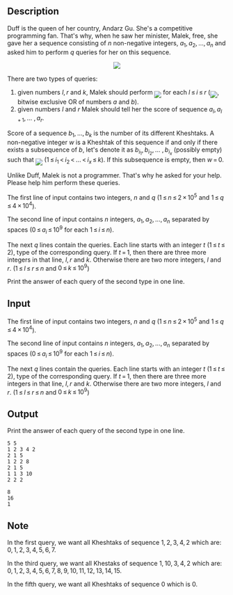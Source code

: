 ## Description

<div><p>Duff is the queen of her country, Andarz Gu. She's a competitive programming fan. That's why, when he saw her minister, Malek, free, she gave her a sequence consisting of <span class="tex-span"><i>n</i></span> non-negative integers, <span class="tex-span"><i>a</i><sub class="lower-index">1</sub>, <i>a</i><sub class="lower-index">2</sub>, ..., <i>a</i><sub class="lower-index"><i>n</i></sub></span> and asked him to perform <span class="tex-span"><i>q</i></span> queries for her on this sequence.</p><center> <img class="tex-graphics" src="file://qpuqu4al.png" style="max-width: 100.0%;max-height: 100.0%;"> </center><p>There are two types of queries:</p><ol> <li> given numbers <span class="tex-span"><i>l</i>, <i>r</i></span> and <span class="tex-span"><i>k</i></span>, Malek should perform <img align="middle" class="tex-formula" src="file://1ybGG4eW.png" style="max-width: 100.0%;max-height: 100.0%;"> for each <span class="tex-span"><i>l</i> ≤ <i>i</i> ≤ <i>r</i></span> (<img align="middle" class="tex-formula" src="file://UGc7Mq6m.png" style="max-width: 100.0%;max-height: 100.0%;">, bitwise exclusive OR of numbers <span class="tex-span"><i>a</i></span> and <span class="tex-span"><i>b</i></span>). </li><li> given numbers <span class="tex-span"><i>l</i></span> and <span class="tex-span"><i>r</i></span> Malek should tell her the score of sequence <span class="tex-span"><i>a</i><sub class="lower-index"><i>l</i></sub>, <i>a</i><sub class="lower-index"><i>l</i> + 1</sub>, ... , <i>a</i><sub class="lower-index"><i>r</i></sub></span>. </li></ol><p>Score of a sequence <span class="tex-span"><i>b</i><sub class="lower-index">1</sub>, ..., <i>b</i><sub class="lower-index"><i>k</i></sub></span> is the number of its different Kheshtaks. A non-negative integer <span class="tex-span"><i>w</i></span> is a Kheshtak of this sequence if and only if there exists a subsequence of <span class="tex-span"><i>b</i></span>, let's denote it as <span class="tex-span"><i>b</i><sub class="lower-index"><i>i</i><sub class="lower-index">1</sub></sub>, <i>b</i><sub class="lower-index"><i>i</i><sub class="lower-index">2</sub></sub>, ... , <i>b</i><sub class="lower-index"><i>i</i><sub class="lower-index"><i>x</i></sub></sub></span> (possibly empty) such that <img align="middle" class="tex-formula" src="file://FWqhSfNy.png" style="max-width: 100.0%;max-height: 100.0%;"> (<span class="tex-span">1 ≤ <i>i</i><sub class="lower-index">1</sub> &lt; <i>i</i><sub class="lower-index">2</sub> &lt; ... &lt; <i>i</i><sub class="lower-index"><i>x</i></sub> ≤ <i>k</i></span>). If this subsequence is empty, then <span class="tex-span"><i>w</i> = 0</span>.</p><p>Unlike Duff, Malek is not a programmer. That's why he asked for your help. Please help him perform these queries.</p></div><div class="input-specification"><p>The first line of input contains two integers, <span class="tex-span"><i>n</i></span> and <span class="tex-span"><i>q</i></span> (<span class="tex-span">1 ≤ <i>n</i> ≤ 2 × 10<sup class="upper-index">5</sup></span> and <span class="tex-span">1 ≤ <i>q</i> ≤ 4 × 10<sup class="upper-index">4</sup></span>).</p><p>The second line of input contains <span class="tex-span"><i>n</i></span> integers, <span class="tex-span"><i>a</i><sub class="lower-index">1</sub>, <i>a</i><sub class="lower-index">2</sub>, ..., <i>a</i><sub class="lower-index"><i>n</i></sub></span> separated by spaces (<span class="tex-span">0 ≤ <i>a</i><sub class="lower-index"><i>i</i></sub> ≤ 10<sup class="upper-index">9</sup></span> for each <span class="tex-span">1 ≤ <i>i</i> ≤ <i>n</i></span>).</p><p>The next <span class="tex-span"><i>q</i></span> lines contain the queries. Each line starts with an integer <span class="tex-span"><i>t</i></span> (<span class="tex-span">1 ≤ <i>t</i> ≤ 2</span>), type of the corresponding query. If <span class="tex-span"><i>t</i> = 1</span>, then there are three more integers in that line, <span class="tex-span"><i>l</i>, <i>r</i></span> and <span class="tex-span"><i>k</i></span>. Otherwise there are two more integers, <span class="tex-span"><i>l</i></span> and <span class="tex-span"><i>r</i></span>. (<span class="tex-span">1 ≤ <i>l</i> ≤ <i>r</i> ≤ <i>n</i></span> and <span class="tex-span">0 ≤ <i>k</i> ≤ 10<sup class="upper-index">9</sup></span>)</p></div><div class="output-specification"><p>Print the answer of each query of the second type in one line.</p></div>

## Input

<p>The first line of input contains two integers, <span class="tex-span"><i>n</i></span> and <span class="tex-span"><i>q</i></span> (<span class="tex-span">1 ≤ <i>n</i> ≤ 2 × 10<sup class="upper-index">5</sup></span> and <span class="tex-span">1 ≤ <i>q</i> ≤ 4 × 10<sup class="upper-index">4</sup></span>).</p><p>The second line of input contains <span class="tex-span"><i>n</i></span> integers, <span class="tex-span"><i>a</i><sub class="lower-index">1</sub>, <i>a</i><sub class="lower-index">2</sub>, ..., <i>a</i><sub class="lower-index"><i>n</i></sub></span> separated by spaces (<span class="tex-span">0 ≤ <i>a</i><sub class="lower-index"><i>i</i></sub> ≤ 10<sup class="upper-index">9</sup></span> for each <span class="tex-span">1 ≤ <i>i</i> ≤ <i>n</i></span>).</p><p>The next <span class="tex-span"><i>q</i></span> lines contain the queries. Each line starts with an integer <span class="tex-span"><i>t</i></span> (<span class="tex-span">1 ≤ <i>t</i> ≤ 2</span>), type of the corresponding query. If <span class="tex-span"><i>t</i> = 1</span>, then there are three more integers in that line, <span class="tex-span"><i>l</i>, <i>r</i></span> and <span class="tex-span"><i>k</i></span>. Otherwise there are two more integers, <span class="tex-span"><i>l</i></span> and <span class="tex-span"><i>r</i></span>. (<span class="tex-span">1 ≤ <i>l</i> ≤ <i>r</i> ≤ <i>n</i></span> and <span class="tex-span">0 ≤ <i>k</i> ≤ 10<sup class="upper-index">9</sup></span>)</p>

## Output

<p>Print the answer of each query of the second type in one line.</p>





```input1
5 5
1 2 3 4 2
2 1 5
1 2 2 8
2 1 5
1 1 3 10
2 2 2

```




```output1
8
16
1

```



## Note

<p>In the first query, we want all Kheshtaks of sequence <span class="tex-span">1, 2, 3, 4, 2</span> which are: <span class="tex-span">0, 1, 2, 3, 4, 5, 6, 7</span>.</p><p>In the third query, we want all Khestaks of sequence <span class="tex-span">1, 10, 3, 4, 2</span> which are: <span class="tex-span">0, 1, 2, 3, 4, 5, 6, 7, 8, 9, 10, 11, 12, 13, 14, 15</span>.</p><p>In the fifth query, we want all Kheshtaks of sequence <span class="tex-span">0</span> which is <span class="tex-span">0</span>.</p>
